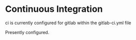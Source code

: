 # Continuous Integration

ci is currently configured for gitlab within the gitlab-ci.yml file


Presently configured.

